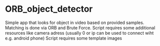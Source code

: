 # ORB_object_detector
Simple app that looks for object in video based on provided samples. Matching is done via ORB and Brute Force.
Script requires some additional resources like camera adress (usually 0 or ip can be used to connect wiht e.g. android phone)
Script requires some template images
